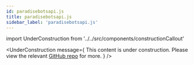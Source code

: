 ```yaml
---
id: paradisebotsapi.js
title: paradisebotsapi.js
sidebar_label: 'paradisebotsapi.js'
---
```


import UnderConstruction from '../../src/components/constructionCallout'

<UnderConstruction 
  message={
    <span>
      This content is under construction. Please view the relevant <a href="https://github.com/ParadiseBotList/paradisebotsapi.js">GitHub repo</a> for more.
    </span>
  } 
/>
